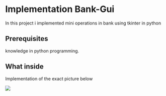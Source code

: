 # Implementation Bank-Gui

In this project i implemented mini operations in bank using tkinter in python 

## Prerequisites

knowledge in python programming.

## What inside
 
Implementation of the exact picture below

![](icons/BankImage.jpg)

